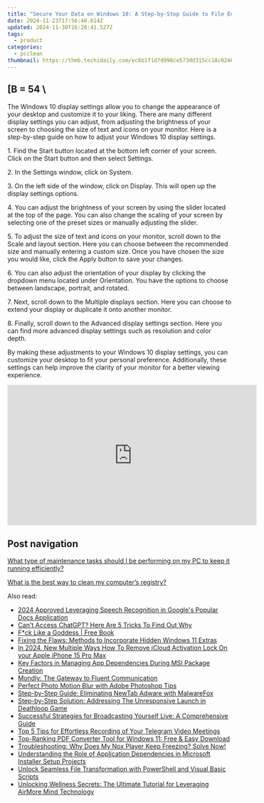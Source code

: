 ```yaml
---
title: "Secure Your Data on Windows 10: A Step-by-Step Guide to File Encryption - YL Computing's Expert Tutorial"
date: 2024-11-23T17:56:48.614Z
updated: 2024-11-30T16:28:41.527Z
tags:
  - product
categories:
  - pcclean
thumbnail: https://thmb.techidaily.com/ec6b1f1d7d998ce573dd315cc18c0246f2fda616f5f88137d905e138146bac2b.jpg
---
```


## \[B = 54 \

The Windows 10 display settings allow you to change the appearance of your desktop and customize it to your liking. There are many different display settings you can adjust, from adjusting the brightness of your screen to choosing the size of text and icons on your monitor. Here is a step-by-step guide on how to adjust your Windows 10 display settings. 

1\. Find the Start button located at the bottom left corner of your screen. Click on the Start button and then select Settings.

2\. In the Settings window, click on System.

3\. On the left side of the window, click on Display. This will open up the display settings options. 

4\. You can adjust the brightness of your screen by using the slider located at the top of the page. You can also change the scaling of your screen by selecting one of the preset sizes or manually adjusting the slider.

5\. To adjust the size of text and icons on your monitor, scroll down to the Scale and layout section. Here you can choose between the recommended size and manually entering a custom size. Once you have chosen the size you would like, click the Apply button to save your changes.

6\. You can also adjust the orientation of your display by clicking the dropdown menu located under Orientation. You have the options to choose between landscape, portrait, and rotated.

7\. Next, scroll down to the Multiple displays section. Here you can choose to extend your display or duplicate it onto another monitor.

8\. Finally, scroll down to the Advanced display settings section. Here you can find more advanced display settings such as resolution and color depth. 

By making these adjustments to your Windows 10 display settings, you can customize your desktop to fit your personal preference. Additionally, these settings can help improve the clarity of your monitor for a better viewing experience.

<!-- affiliate ads begin -->
<iframe width="560" height="315" src="https://www.youtube.com/embed/Iz2LYWd8EqI?si=G_3CqFRAmeVPczjj" title="YouTube video player" frameborder="0" allow="accelerometer; autoplay; clipboard-write; encrypted-media; gyroscope; picture-in-picture; web-share" referrerpolicy="strict-origin-when-cross-origin" allowfullscreen></iframe>
<!-- affiliate ads end -->

## Post navigation

[What type of maintenance tasks should I be performing on my PC to keep it running efficiently?](https://tools.techidaily.com/pcclean/products/)

[What is the best way to clean my computer’s registry?](https://tools.techidaily.com/pcclean/products/)

<ins class="adsbygoogle"
     style="display:block"
     data-ad-format="autorelaxed"
     data-ad-client="ca-pub-7571918770474297"
     data-ad-slot="1223367746"></ins>

<ins class="adsbygoogle"
     style="display:block"
     data-ad-client="ca-pub-7571918770474297"
     data-ad-slot="8358498916"
     data-ad-format="auto"
     data-full-width-responsive="true"></ins>

<span class="atpl-alsoreadstyle">Also read:</span>
<div><ul>
<li><a href="https://fox-http.techidaily.com/2024-approved-leveraging-speech-recognition-in-googles-popular-docs-application/"><u>2024 Approved Leveraging Speech Recognition in Google's Popular Docs Application</u></a></li>
<li><a href="https://tech-haven.techidaily.com/cant-access-chatgpt-here-are-5-tricks-to-find-out-why/"><u>Can't Access ChatGPT? Here Are 5 Tricks To Find Out Why</u></a></li>
<li><a href="https://novels-ebooks.techidaily.com/210761596-9781683643951-fck-like-a-goddess/"><u>F*ck Like a Goddess | Free Book</u></a></li>
<li><a href="https://win11.techidaily.com/fixing-the-flaws-methods-to-incorporate-hidden-windows-11-extras/"><u>Fixing the Flaws: Methods to Incorporate Hidden Windows 11 Extras</u></a></li>
<li><a href="https://activate-lock.techidaily.com/in-2024-new-multiple-ways-how-to-remove-icloud-activation-lock-on-your-apple-iphone-15-pro-max-by-drfone-ios/"><u>In 2024, New Multiple Ways How To Remove iCloud Activation Lock On your Apple iPhone 15 Pro Max</u></a></li>
<li><a href="https://win-exclusive.techidaily.com/key-factors-in-managing-app-dependencies-during-msi-package-creation/"><u>Key Factors in Managing App Dependencies During MSI Package Creation</u></a></li>
<li><a href="https://mondly-stories.techidaily.com/mondly-the-gateway-to-fluent-communication/"><u>Mondly: The Gateway to Fluent Communication</u></a></li>
<li><a href="https://fox-access.techidaily.com/perfect-photo-motion-blur-with-adobe-photoshop-tips/"><u>Perfect Photo Motion Blur with Adobe Photoshop Tips</u></a></li>
<li><a href="https://win-exclusive.techidaily.com/step-by-step-guide-eliminating-newtab-adware-with-malwarefox/"><u>Step-by-Step Guide: Eliminating NewTab Adware with MalwareFox</u></a></li>
<li><a href="https://program-issues.techidaily.com/step-by-step-solution-addressing-the-unresponsive-launch-in-deathloop-game/"><u>Step-by-Step Solution: Addressing The Unresponsive Launch in Deathloop Game</u></a></li>
<li><a href="https://win-exclusive.techidaily.com/successful-strategies-for-broadcasting-yourself-live-a-comprehensive-guide/"><u>Successful Strategies for Broadcasting Yourself Live: A Comprehensive Guide</u></a></li>
<li><a href="https://win-exclusive.techidaily.com/top-5-tips-for-effortless-recording-of-your-telegram-video-meetings/"><u>Top 5 Tips for Effortless Recording of Your Telegram Video Meetings</u></a></li>
<li><a href="https://win-exclusive.techidaily.com/top-ranking-pdf-converter-tool-for-windows-11-free-and-easy-download/"><u>Top-Ranking PDF Converter Tool for Windows 11: Free & Easy Download</u></a></li>
<li><a href="https://win-blog.techidaily.com/1722990716497-troubleshooting-why-does-my-nox-player-keep-freezing-solve-now/"><u>Troubleshooting: Why Does My Nox Player Keep Freezing? Solve Now!</u></a></li>
<li><a href="https://win-exclusive.techidaily.com/understanding-the-role-of-application-dependencies-in-microsoft-installer-setup-projects/"><u>Understanding the Role of Application Dependencies in Microsoft Installer Setup Projects</u></a></li>
<li><a href="https://win-exclusive.techidaily.com/unlock-seamless-file-transformation-with-powershell-and-visual-basic-scripts/"><u>Unlock Seamless File Transformation with PowerShell and Visual Basic Scripts</u></a></li>
<li><a href="https://win-exclusive.techidaily.com/unlocking-wellness-secrets-the-ultimate-tutorial-for-leveraging-airmore-mind-technology/"><u>Unlocking Wellness Secrets: The Ultimate Tutorial for Leveraging AirMore Mind Technology</u></a></li>
</ul></div>

